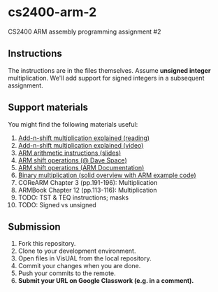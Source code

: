 # cs2400-arm-2
CS2400 ARM assembly programming assignment #2

## Instructions
The instructions are in the files themselves. Assume **unsigned integer** multiplication. We'll add support for signed integers in a subsequent assignment.

## Support materials
You might find the following materials useful:
1. [Add-n-shift multiplication explained (reading)](http://users.utcluj.ro/~baruch/book_ssce/SSCE-Shift-Mult.pdf)
2. [Add-n-shift multiplication explained (video)](https://www.youtube.com/watch?v=U62iP8RkZIk)
3. [ARM arithmetic instructions (slides)](https://cseweb.ucsd.edu/classes/su14/cse30-b/lectures/PI_CSE30_lecture_4.pdf)
4. [ARM shift operations (@ Dave Space)](http://www.davespace.co.uk/arm/introduction-to-arm/barrel-shifter.html)
5. [ARM shift operations (ARM Documentation)](http://infocenter.arm.com/help/index.jsp?topic=/com.arm.doc.dui0489h/CIHDDCIF.html)
6. [Binary multiplication (solid overview with ARM example code)](https://www.sciencedirect.com/topics/engineering/binary-multiplication)
7. COReARM Chapter 3 (pp.191-196): Multiplication
8. ARMBook Chapter 12 (pp.113-116): Multiplication
9. TODO: TST & TEQ instructions; masks
10. TODO: Signed vs unsigned

## Submission
1. Fork this repository.
2. Clone to your development environment.
3. Open files in VisUAL from the local repository.
4. Commit your changes when you are done.
5. Push your commits to the remote.
6. **Submit your URL on Google Classwork (e.g. in a comment).**

